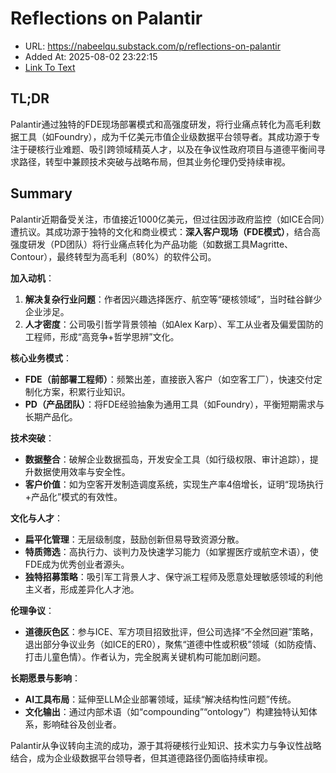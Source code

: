 # Reflections on Palantir
- URL: https://nabeelqu.substack.com/p/reflections-on-palantir
- Added At: 2025-08-02 23:22:15
- [Link To Text](2025-08-02-reflections-on-palantir_raw.md)

## TL;DR


Palantir通过独特的FDE现场部署模式和高强度研发，将行业痛点转化为高毛利数据工具（如Foundry），成为千亿美元市值企业级数据平台领导者。其成功源于专注于硬核行业难题、吸引跨领域精英人才，以及在争议性政府项目与道德平衡间寻求路径，转型中兼顾技术突破与战略布局，但其业务伦理仍受持续审视。

## Summary


Palantir近期备受关注，市值接近1000亿美元，但过往因涉政府监控（如ICE合同）遭抗议。其成功源于独特的文化和商业模式：**深入客户现场（FDE模式）**，结合高强度研发（PD团队）将行业痛点转化为产品功能（如数据工具Magritte、Contour），最终转型为高毛利（80%）的软件公司。

**加入动机**：  
1. **解决复杂行业问题**：作者因兴趣选择医疗、航空等“硬核领域”，当时硅谷鲜少企业涉足。  
2. **人才密度**：公司吸引哲学背景领袖（如Alex Karp）、军工从业者及偏爱国防的工程师，形成“高竞争+哲学思辨”文化。  

**核心业务模式**：  
- **FDE（前部署工程师）**：频繁出差，直接嵌入客户（如空客工厂），快速交付定制化方案，积累行业知识。  
- **PD（产品团队）**：将FDE经验抽象为通用工具（如Foundry），平衡短期需求与长期产品化。  

**技术突破**：  
- **数据整合**：破解企业数据孤岛，开发安全工具（如行级权限、审计追踪），提升数据使用效率与安全性。  
- **客户价值**：如为空客开发制造调度系统，实现生产率4倍增长，证明“现场执行+产品化”模式的有效性。  

**文化与人才**：  
- **扁平化管理**：无层级制度，鼓励创新但易导致资源分散。  
- **特质筛选**：高执行力、谈判力及快速学习能力（如掌握医疗或航空术语），使FDE成为优秀创业者源头。  
- **独特招募策略**：吸引军工背景人才、保守派工程师及愿意处理敏感领域的利他主义者，形成差异化人才池。  

**伦理争议**：  
- **道德灰色区**：参与ICE、军方项目招致批评，但公司选择“不全然回避”策略，退出部分争议业务（如ICE的ER0），聚焦“道德中性或积极”领域（如防疫情、打击儿童色情）。作者认为，完全脱离关键机构可能加剧问题。  

**长期愿景与影响**：  
- **AI工具布局**：延伸至LLM企业部署领域，延续“解决结构性问题”传统。  
- **文化输出**：通过内部术语（如“compounding”“ontology”）构建独特认知体系，影响硅谷及创业者。  

Palantir从争议转向主流的成功，源于其将硬核行业知识、技术实力与争议性战略结合，成为企业级数据平台领导者，但其道德路径仍面临持续审视。
